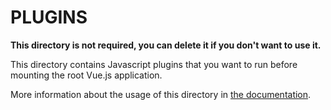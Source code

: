 # PLUGINS

**This directory is not required, you can delete it if you don't want to use it.**

This directory contains Javascript plugins that you want to run before mounting the root Vue.js application.

More information about the usage of this directory in [the documentation](https://nuxtjs.org/guide/plugins).

<!-- update: 2025-07-31T19:36:10.007944 -->

<!-- update: 2025-07-31T19:37:42.028926 -->

<!-- update: 2025-07-31T19:39:42.612734 -->

<!-- update: 2025-07-31T19:40:47.323301 -->

<!-- update: 2025-07-31T19:44:34.908279 -->

